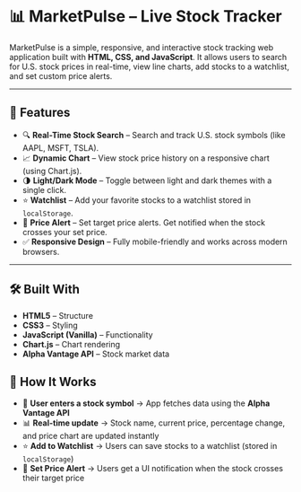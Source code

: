 # 📊 MarketPulse – Live Stock Tracker

MarketPulse is a simple, responsive, and interactive stock tracking web application built with **HTML, CSS, and JavaScript**. It allows users to search for U.S. stock prices in real-time, view line charts, add stocks to a watchlist, and set custom price alerts.

---

## 🚀 Features

- 🔍 **Real-Time Stock Search** – Search and track U.S. stock symbols (like AAPL, MSFT, TSLA).
- 📈 **Dynamic Chart** – View stock price history on a responsive chart (using Chart.js).
- 🌗 **Light/Dark Mode** – Toggle between light and dark themes with a single click.
- ⭐ **Watchlist** – Add your favorite stocks to a watchlist stored in `localStorage`.
- 🔔 **Price Alert** – Set target price alerts. Get notified when the stock crosses your set price.
- ✅ **Responsive Design** – Fully mobile-friendly and works across modern browsers.

---

## 🛠️ Built With

- **HTML5** – Structure
- **CSS3** – Styling
- **JavaScript (Vanilla)** – Functionality
- **Chart.js** – Chart rendering
- **Alpha Vantage API** – Stock market data

## 🧠 How It Works

- 🔎 **User enters a stock symbol** → App fetches data using the **Alpha Vantage API**
- 📊 **Real-time update** → Stock name, current price, percentage change, and price chart are updated instantly
- ⭐ **Add to Watchlist** → Users can save stocks to a watchlist (stored in `localStorage`)
- 🔔 **Set Price Alert** → Users get a UI notification when the stock crosses their target price
